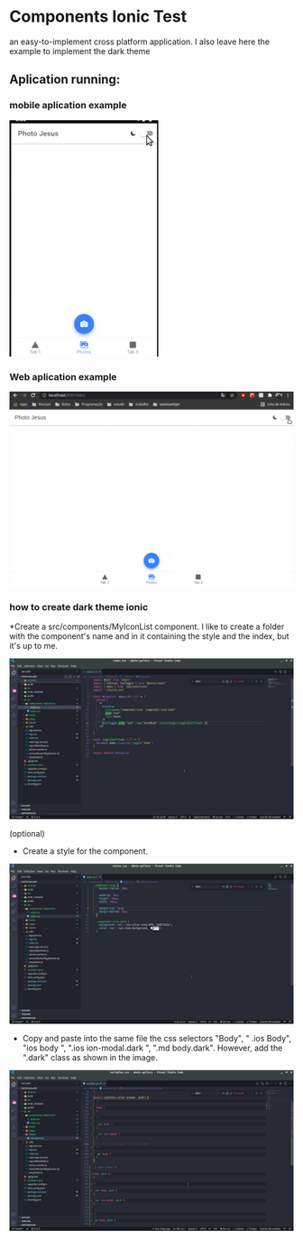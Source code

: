 # Components Ionic Test

an easy-to-implement cross platform application. I also leave here the example to implement the dark theme

## Aplication running:


### mobile aplication example

![Image mobile aplication](https://github.com/GersonDantas/componentsIonicTest/blob/master/assets/mobileAplication.gif)

### Web aplication example

![Image web aplication](https://github.com/GersonDantas/componentsIonicTest/blob/master/assets/webAplication.gif)

### how to create dark theme ionic

*Create a src/components/MyIconList component. I like to create a folder with the component's name and in it containing the style and the index, but it's up to me.

![Component Toggle dark theme](https://github.com/GersonDantas/componentsIonicTest/blob/master/assets/componetToggle.png)

(optional)
* Create a style for the component.

![Estyling for componet toggle](https://github.com/GersonDantas/componentsIonicTest/blob/master/assets/toggleCss.png)

* Copy and paste into the same file the css selectors "Body", " .ios Body", "ios body ", ".ios ion-modal.dark ", ".md body.dark". However, add the ".dark" class as shown in the image.

![Image mobile aplication](https://github.com/GersonDantas/componentsIonicTest/blob/master/assets/themeCss.png)




